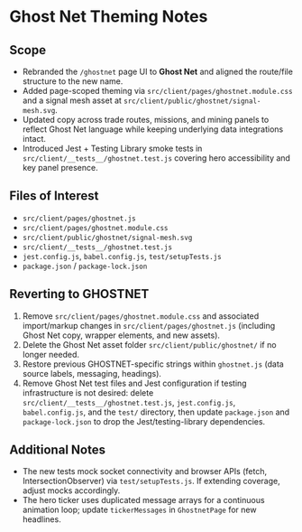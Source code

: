 # Ghost Net Theming Notes

## Scope
- Rebranded the `/ghostnet` page UI to **Ghost Net** and aligned the route/file structure to the new name.
- Added page-scoped theming via `src/client/pages/ghostnet.module.css` and a signal mesh asset at `src/client/public/ghostnet/signal-mesh.svg`.
- Updated copy across trade routes, missions, and mining panels to reflect Ghost Net language while keeping underlying data integrations intact.
- Introduced Jest + Testing Library smoke tests in `src/client/__tests__/ghostnet.test.js` covering hero accessibility and key panel presence.

## Files of Interest
- `src/client/pages/ghostnet.js`
- `src/client/pages/ghostnet.module.css`
- `src/client/public/ghostnet/signal-mesh.svg`
- `src/client/__tests__/ghostnet.test.js`
- `jest.config.js`, `babel.config.js`, `test/setupTests.js`
- `package.json` / `package-lock.json`

## Reverting to GHOSTNET
1. Remove `src/client/pages/ghostnet.module.css` and associated import/markup changes in `src/client/pages/ghostnet.js` (including Ghost Net copy, wrapper elements, and new assets).
2. Delete the Ghost Net asset folder `src/client/public/ghostnet/` if no longer needed.
3. Restore previous GHOSTNET-specific strings within `ghostnet.js` (data source labels, messaging, headings).
4. Remove Ghost Net test files and Jest configuration if testing infrastructure is not desired: delete `src/client/__tests__/ghostnet.test.js`, `jest.config.js`, `babel.config.js`, and the `test/` directory, then update `package.json` and `package-lock.json` to drop the Jest/testing-library dependencies.

## Additional Notes
- The new tests mock socket connectivity and browser APIs (fetch, IntersectionObserver) via `test/setupTests.js`. If extending coverage, adjust mocks accordingly.
- The hero ticker uses duplicated message arrays for a continuous animation loop; update `tickerMessages` in `GhostnetPage` for new headlines.
